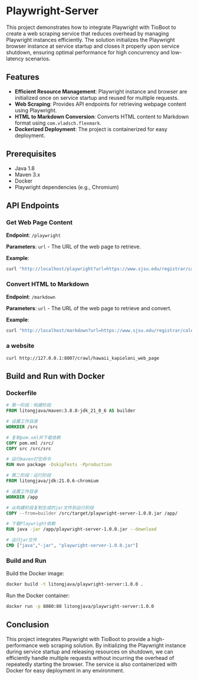 # Playwright-Server

This project demonstrates how to integrate Playwright with TioBoot to create a web scraping service that reduces overhead by managing Playwright instances efficiently. The solution initializes the Playwright browser instance at service startup and closes it properly upon service shutdown, ensuring optimal performance for high concurrency and low-latency scenarios.

## Features

- **Efficient Resource Management**: Playwright instance and browser are initialized once on service startup and reused for multiple requests.
- **Web Scraping**: Provides API endpoints for retrieving webpage content using Playwright.
- **HTML to Markdown Conversion**: Converts HTML content to Markdown format using `com.vladsch.flexmark`.
- **Dockerized Deployment**: The project is containerized for easy deployment.

## Prerequisites

- Java 1.8
- Maven 3.x
- Docker
- Playwright dependencies (e.g., Chromium)

## API Endpoints

### Get Web Page Content

**Endpoint**: `/playwright`

**Parameters**: `url` - The URL of the web page to retrieve.

**Example**:
```bash
curl "http://localhost/playwright?url=https://www.sjsu.edu/registrar/calendar/fall-2024.php"
```

### Convert HTML to Markdown

**Endpoint**: `/markdown`

**Parameters**: `url` - The URL of the web page to retrieve and convert.

**Example**:
```bash
curl "http://localhost/markdown?url=https://www.sjsu.edu/registrar/calendar/fall-2024.php"
```
### a website
```
curl http://127.0.0.1:8007/crawl/hawaii_kapiolani_web_page
```
## Build and Run with Docker

### Dockerfile

```Dockerfile
# 第一阶段：构建阶段
FROM litongjava/maven:3.8.8-jdk_21_0_6 AS builder

# 设置工作目录
WORKDIR /src

# 复制pom.xml并下载依赖
COPY pom.xml /src/
COPY src /src/src

# 运行maven打包命令
RUN mvn package -DskipTests -Pproduction

# 第二阶段：运行阶段
FROM litongjava/jdk:21.0.6-chromium

# 设置工作目录
WORKDIR /app

# 从构建阶段复制生成的jar文件到运行阶段
COPY --from=builder /src/target/playwright-server-1.0.0.jar /app/

# 下载Playwright依赖
RUN java -jar /app/playwright-server-1.0.0.jar --download

# 运行jar文件
CMD ["java","-jar", "playwright-server-1.0.0.jar"]
```

### Build and Run

Build the Docker image:

```bash
docker build -t litongjava/playwright-server:1.0.0 .
```

Run the Docker container:

```bash
docker run -p 8080:80 litongjava/playwright-server:1.0.0
```

## Conclusion

This project integrates Playwright with TioBoot to provide a high-performance web scraping solution. By initializing the Playwright instance during service startup and releasing resources on shutdown, we can efficiently handle multiple requests without incurring the overhead of repeatedly starting the browser. The service is also containerized with Docker for easy deployment in any environment.